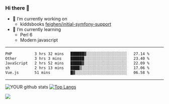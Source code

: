 ### Hi there 👋

- 🔭 I’m currently working on
  - kiddsbooks [feighen/initial-symfony-support](https://github.com/noondaysun/kiddsbooks.com/tree/feighen/initial-symfony-support)
- 🌱 I’m currently learning
  - Perl 6
  - Modern javascript

---
<!--START_SECTION:waka-->

```txt
PHP          3 hrs 32 mins   ██████▓░░░░░░░░░░░░░░░░░░   27.14 %
Other        3 hrs 3 mins    ██████░░░░░░░░░░░░░░░░░░░   23.40 %
JavaScript   2 hrs 52 mins   █████▓░░░░░░░░░░░░░░░░░░░   22.09 %
sh           2 hrs 13 mins   ████▒░░░░░░░░░░░░░░░░░░░░   17.06 %
Vue.js       51 mins         █▓░░░░░░░░░░░░░░░░░░░░░░░   06.58 %
```

<!--END_SECTION:waka-->
---
![YOUR github stats](https://github-readme-stats.vercel.app/api?username=noondaysun&show_icons=true&theme=onedark) [![Top Langs](https://github-readme-stats.vercel.app/api/top-langs/?username=noondaysun&layout=compact&theme=onedark)](https://github.com/anuraghazra/github-readme-stats)

[<img src="https://img.shields.io/badge/linkedin-%230077B5.svg?&style=for-the-badge&logo=linkedin&logoColor=white" />](https://www.linkedin.com/in/feighen-oosterbroek-9630a514a/)

<!--
**noondaysun/noondaysun** is a ✨ _special_ ✨ repository because its `README.md` (this file) appears on your GitHub profile.

Here are some ideas to get you started:

- 🔭 I’m currently working on ...
- 🌱 I’m currently learning ...
- 👯 I’m looking to collaborate on ...
- 🤔 I’m looking for help with ...
- 💬 Ask me about ...
- 📫 How to reach me: ...
- 😄 Pronouns: ...
- ⚡ Fun fact: ...
-->
